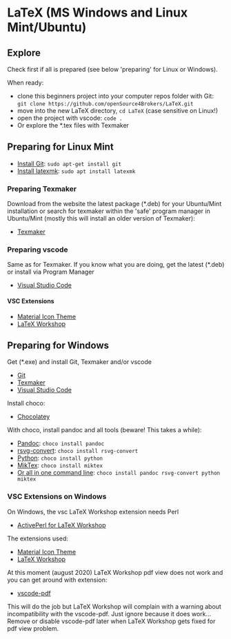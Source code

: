# LaTeX (MS Windows and Linux Mint/Ubuntu)

## Explore

Check first if all is prepared (see below 'preparing' for Linux or Windows).

When ready:

- clone this beginners project into your computer repos folder with Git: `git clone https://github.com/openSource4Brokers/LaTeX.git`
- move into the new LaTeX directory, `cd LaTeX` (case sensitive on Linux!)
- open the project with vscode: `code .`
- Or explore the *.tex files with Texmaker

## Preparing for Linux Mint

- [Install Git](https://git-scm.com/download/linux): `sudo apt-get install git`
- [Install latexmk](https://www.ctan.org/pkg/latexmk/): `sudo apt install latexmk`

### Preparing Texmaker

Download from the website the latest package (*.deb) for your Ubuntu/Mint installation or search for texmaker within the 'safe' program manager in Ubuntu/Mint (mostly this will install an older version of Texmaker):

- [Texmaker](https://www.xm1math.net/texmaker/)

### Preparing vscode

Same as for Texmaker. If you know what you are doing, get the latest (*.deb) or install via Program Manager

- [Visual Studio Code](https://code.visualstudio.com/)

#### VSC Extensions

- [Material Icon Theme](https://marketplace.visualstudio.com/items?itemName=PKief.material-icon-theme)
- [LaTeX Workshop](https://github.com/James-Yu/LaTeX-Workshop)

## Preparing for Windows

Get (*.exe) and install Git, Texmaker and/or vscode

- [Git](https://git-scm.com/)
- [Texmaker](https://www.xm1math.net/texmaker/)
- [Visual Studio Code](https://code.visualstudio.com/)
  
Install choco:

- [Chocolatey](https://chocolatey.org/)

With choco, install pandoc and all tools (beware! This takes a while):

- [Pandoc](https://pandoc.org/): `choco install pandoc`
- [rsvg-convert](https://wiki.gnome.org/Projects/LibRsvg): `choco install rsvg-convert`
- [Python](https://www.python.org/): `choco install python`
- [MikTex](https://miktex.org/): `choco install miktex`
- [Or all in one command line](https://pandoc.org/installing.html): `choco install pandoc rsvg-convert python miktex`

### VSC Extensions on Windows

On Windows, the vsc LaTeX Workshop extension needs Perl

- [ActivePerl for LaTeX Workshop](https://www.activestate.com/products/perl/downloads/)
  
The extensions used:

- [Material Icon Theme](https://marketplace.visualstudio.com/items?itemName=PKief.material-icon-theme)
- [LaTeX Workshop](https://github.com/James-Yu/LaTeX-Workshop)

At this moment (august 2020) LaTeX Workshop pdf view does not work and you can get around with extension:

- [vscode-pdf](https://github.com/tomoki1207/vscode-pdfviewer)
  
 This will do the job but LaTeX Workshop will complain with a warning about incompatibility with the vscode-pdf. Just ignore because it does work... Remove or disable vscode-pdf later when LaTeX Workshop gets fixed for pdf view problem.
